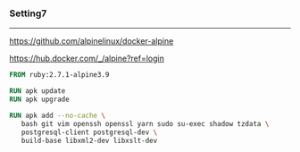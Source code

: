 ### Setting7
---

https://github.com/alpinelinux/docker-alpine

https://hub.docker.com/_/alpine?ref=login


```Dockerfile
FROM ruby:2.7.1-alpine3.9

RUN apk update
RUN apk upgrade

RUN apk add --no-cache \
   bash git vim openssh openssl yarn sudo su-exec shadow tzdata \
   postgresql-client postgresql-dev \
   build-base libxml2-dev libxslt-dev
```

```
```

```
```


